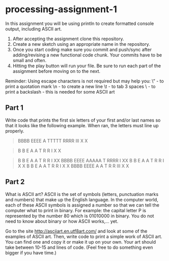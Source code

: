 # processing-assignment-1

In this assignment you will be using println to create formatted console output, including ASCII art.

1. After accepting the assignment clone this repository.
2. Create a new sketch using an appropriate name in the repository.
3. Once you start coding make sure you commit and push/sync after adding/revising a new functional code chunk. Your commits have to be small and often.
4. Hitting the play button will run your file.  Be sure to run each part of the assignment before moving on to the next.

Reminder: Using escape characters is not required but may help you:
        \”         - to print a quotation mark
        \n         - to create a new line
        \t         - to tab 3 spaces
        \\         - to print a backslash - this is needed for some ASCII art

## Part 1
Write code that prints the first six letters of your first and/or last names so that it looks like the following example.  When ran, the letters must line up properly.

> BBBB    EEEE     A    TTTTT  RRRR    III    X    X

> B   B   E       A A     T    R   R    I      X  X

> B   B   E      A   A    T    R   R    I       XX
> BBBB    EEEE   AAAAA    T    RRRR     I       XX
> B   B   E      A   A    T    R   R    I      X  X
> B   B   E      A   A    T    R    R   I     X    X
> BBBB    EEEE   A   A    T    R    R  III   X      X

## Part 2
What is ASCII art?  ASCII is the set of symbols (letters, punctuation marks and numbers) that make up the English language.  In the computer world, each of these ASCII symbols is assigned a number so that we can tell the computer what to print in binary.  For example: the capital letter P is represented by the number 80 which is 01010000 in binary. You do not need to know about binary or how ASCII works,... yet.  

Go to the site http://asciiart.en.utf8art.com/ and look at some of the examples of ASCII art.  Then, write code to print a simple work of ASCII art.  You can find one and copy it or make it up on your own. Your art should take between 10-15 and lines of code.  (Feel free to do something even bigger if you have time.)
